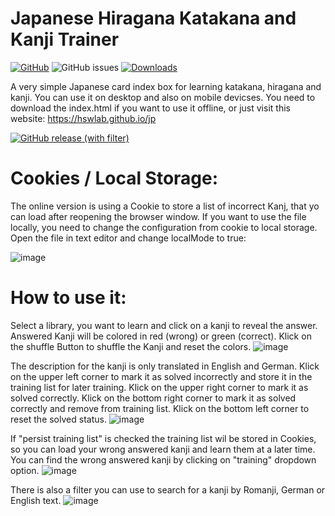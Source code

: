 # Japanese Hiragana Katakana and Kanji Trainer
[![GitHub](https://img.shields.io/github/license/hswlab/jp)](https://github.com/hswlab/jp/blob/main/LICENSE) 
![GitHub issues](https://img.shields.io/github/issues/hswlab/jp)
[![Downloads](https://img.shields.io/github/v/release/hswlab/jp)](https://github.com/hswlab/jp/releases/latest) 

A very simple Japanese card index box for learning katakana, hiragana and kanji. You can use it on desktop and also on mobile devicses. You need to download the index.html if you want to use it offline, or just visit this website: https://hswlab.github.io/jp


[![GitHub release (with filter)](https://img.shields.io/github/downloads/hswlab/jp/total?style=for-the-badge&label=download%20jp
)](https://github.com/hswlab/jp/releases/latest)

# Cookies / Local Storage:
The online version is using a Cookie to store a list of incorrect Kanj, that yo can load after reopening the browser window.
If you want to use the file locally, you need to change the configuration from cookie to local storage. Open the file in text editor and change localMode to true:

![image](https://github.com/hswlab/jp/assets/12501993/91a2881c-3075-4451-a3a5-01023bbce989)


# How to use it:
Select a library, you want to learn and click on a kanji to reveal the answer. 
Answered Kanji will be colored in red (wrong) or green (correct). Klick on the shuffle Button to shuffle the Kanji and reset the colors.
![image](https://github.com/hswlab/jp/assets/12501993/64ab6db9-efe3-4ff1-bbbe-ec2ccafef9d8)

The description for the kanji is only translated in English and German. 
Klick on the upper left corner to mark it as solved incorrectly and store it in the training list for later training.
Klick on the upper right corner to mark it as solved correctly.
Klick on the bottom right corner to mark it as solved correctly and remove from training list.
Klick on the bottom left corner to reset the solved status.
![image](https://github.com/hswlab/jp/assets/12501993/d7efa908-85e6-464c-b7fe-41e5ec54b68d)


If "persist training list" is checked the training list wil be stored in Cookies, so you can load your wrong answered kanji and learn them at a later time.
You can find the wrong answered kanji by clicking on "training" dropdown option.
![image](https://github.com/hswlab/jp/assets/12501993/103b4f8b-ff82-44a4-aa57-0344d357f1ab)

There is also a filter you can use to search for a kanji by Romanji, German or English text.
![image](https://github.com/hswlab/jp/assets/12501993/9b587b02-12b3-4334-9d06-f8a6bd3ad189)
